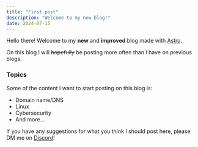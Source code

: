 ```yaml
---
title: "First post"
description: "Welcome to my new blog!"
date: 2024-07-15
---
```


Hello there! Welcome to my **new** and **improved** blog made with [Astro](https://wdh.gg/iAUBTtQ).

On this blog I will ~~hopefully~~ be posting more often than I have on previous blogs.

### Topics

Some of the content I want to start posting on this blog is:

- Domain name/DNS
- Linux
- Cybersecurity
- And more...

If you have any suggestions for what you think I should post here, please DM me on [Discord](https://wdh.gg/discord)!
